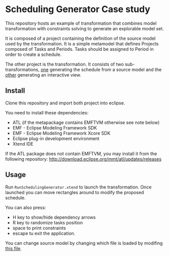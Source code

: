 # Scheduling Generator Case study

This repository hosts an example of transformation that combines model transformation with constraints solving to generate an explorable model set.

It is composed of a project containing the definition of the source model used by the transformation.
It is a simple metamodel that defines Projects composed of Tasks and Periods.
Tasks should be assigned to Period in order to create a schedule.

The other project is the transformation.
It consists of two sub-transformations, [one](fr.eseo.atlc.example.scheduling.transfo/scheduling2jfx.atl) generating the schedule from a source model and the [other](fr.eseo.atlc.example.scheduling.transfo/SchedulingConstraints.atl) generating an interactive view.

## Install

Clone this repository and import both project into eclipse.

You need to install these dependencies:

- ATL (if the metapackage contains EMFTVM otherwise see note below)
- EMF - Eclipse Modeling Framework SDK
- EMF - Eclipse Modeling Framework Xcore SDK 
- Eclipse plug-in development environment
- Xtend IDE

If the ATL package does not contain EMFTVM, you may install it from the following repository: http://download.eclipse.org/mmt/atl/updates/releases

## Usage

Run `RunSchedulingGenerator.xtend` to launch the transformation.
Once launched you can move rectangles around to modify the proposed schedule.

You can also press:
- H key to show/hide dependency arrows
- R key to randomize tasks position
- space to print constraints
- escape tu exit the application.

You can change source model by changing which file is loaded by modifing [this file](fr.eseo.atlc.example.scheduling.transfo/src/fr/eseo/atlc/example/scheduling/transfo/RunSchedulingGenerator.xtend#L81).
